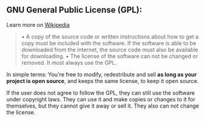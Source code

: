 ## GNU General Public License (GPL):

Learn more on [Wikipedia](https://simple.wikipedia.org/wiki/GNU_General_Public_License)

> • A copy of the source code or written instructions about how to
> get a copy must be included with the software. If the software
> is able to be downloaded from the internet, the source code must
> also be available for downloading.
> • The license of the software can not be changed or removed. It
> must always use the GPL.

In simple terms: You're free to modify, redestribute and sell
**as long as your project is open source**, and keeps the same license,
to keep it open source.

If the user does not agree to follow the GPL, they can still use the
software under copyright laws. They can use it and make copies or
changes to it for themselves, but they cannot give it away or sell it.
They also can not change the license.
